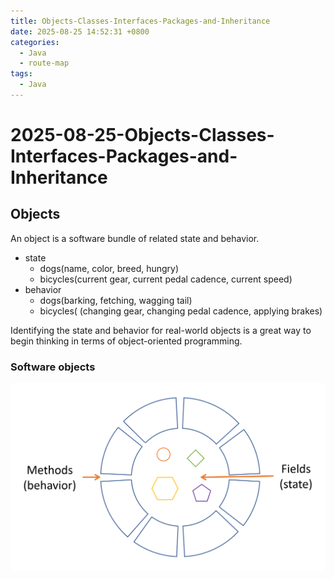 ```yaml
---
title: Objects-Classes-Interfaces-Packages-and-Inheritance
date: 2025-08-25 14:52:31 +0800
categories:
  - Java
  - route-map
tags:
  - Java
---
```


# 2025-08-25-Objects-Classes-Interfaces-Packages-and-Inheritance

## Objects

An object is a software bundle of related state and behavior.

- state
	- dogs(name, color, breed, hungry)
	- bicycles(current gear, current pedal cadence, current speed)
- behavior
	- dogs(barking, fetching, wagging tail)
	- bicycles( (changing gear, changing pedal cadence, applying brakes)

Identifying the state and behavior for real-world objects is a great way to begin thinking in terms of object-oriented programming.

### Software objects
![01_object.png](https://raw.githubusercontent.com/AnsonChuang-TW/my-imgur/main/01_object.png)
